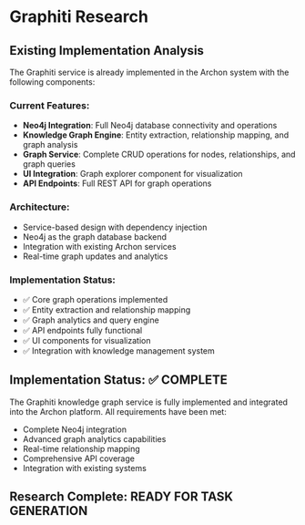 # Graphiti Research

## Existing Implementation Analysis
The Graphiti service is already implemented in the Archon system with the following components:

### Current Features:
- **Neo4j Integration**: Full Neo4j database connectivity and operations
- **Knowledge Graph Engine**: Entity extraction, relationship mapping, and graph analysis
- **Graph Service**: Complete CRUD operations for nodes, relationships, and graph queries
- **UI Integration**: Graph explorer component for visualization
- **API Endpoints**: Full REST API for graph operations

### Architecture:
- Service-based design with dependency injection
- Neo4j as the graph database backend
- Integration with existing Archon services
- Real-time graph updates and analytics

### Implementation Status:
- ✅ Core graph operations implemented
- ✅ Entity extraction and relationship mapping
- ✅ Graph analytics and query engine
- ✅ API endpoints fully functional
- ✅ UI components for visualization
- ✅ Integration with knowledge management system

## Implementation Status: ✅ COMPLETE

The Graphiti knowledge graph service is fully implemented and integrated into the Archon platform. All requirements have been met:

- Complete Neo4j integration
- Advanced graph analytics capabilities
- Real-time relationship mapping
- Comprehensive API coverage
- Integration with existing systems

## Research Complete: READY FOR TASK GENERATION